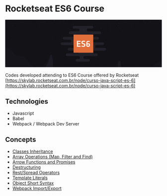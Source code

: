 # Rocketseat ES6 Course
![Rocketseat ES6 Course Logo](banner.png)

Codes developed attending to ES6 Course offered by Rocketseat  
[https://skylab.rocketseat.com.br/node/curso-java-script-es-6](https://skylab.rocketseat.com.br/node/curso-java-script-es-6)

## Technologies
- Javascript
- Babel
- Webpack / Webpack Dev Server

## Concepts
- [Classes Inheritance](src/assets/scripts/module1/challenge1.js)
- [Array Operations (Map, Filter and Find)](src/assets/scripts/module1/challenge2.js)
- [Arrow Functions and Promises](src/assets/scripts/module1/challenge3.js)
- [Destructuring](src/assets/scripts/module1/challenge4.js)
- [Rest/Spread Operators](src/assets/scripts/module1/challenge5.js)
- [Template Literals](src/assets/scripts/module1/challenge6.js)
- [Object Short Syntax](src/assets/scripts/module1/challenge7.js)
- [Webpack Import/Export](src/assets/scripts/module2/)
